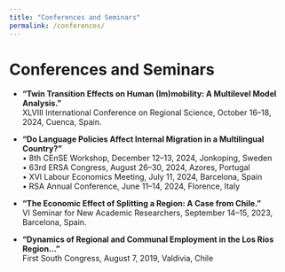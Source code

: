 ```yaml
---
title: "Conferences and Seminars"
permalink: /conferences/
---
```


# Conferences and Seminars

- **“Twin Transition Effects on Human (Im)mobility: A Multilevel Model Analysis.”**  
  XLVIII International Conference on Regional Science, October 16–18, 2024, Cuenca, Spain.

- **“Do Language Policies Affect Internal Migration in a Multilingual Country?”**  
  • 8th CEnSE Workshop, December 12–13, 2024, Jonkoping, Sweden  
  • 63rd ERSA Congress, August 26–30, 2024, Azores, Portugal  
  • XVI Labour Economics Meeting, July 11, 2024, Barcelona, Spain  
  • RSA Annual Conference, June 11–14, 2024, Florence, Italy

- **“The Economic Effect of Splitting a Region: A Case from Chile.”**  
  VI Seminar for New Academic Researchers, September 14–15, 2023, Barcelona, Spain.

- **“Dynamics of Regional and Communal Employment in the Los Ríos Region…”**  
  First South Congress, August 7, 2019, Valdivia, Chile

